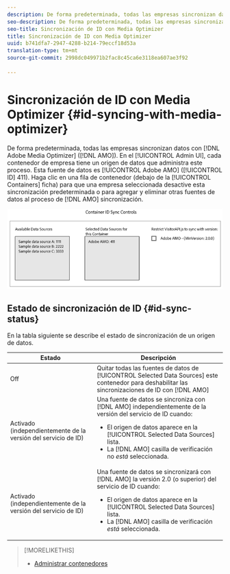```yaml
---
description: De forma predeterminada, todas las empresas sincronizan datos con Adobe Media Optimizer (AMO). En la interfaz de usuario del administrador, cada contenedor de empresa tiene un origen de datos que administra este proceso. Esta fuente de datos es Adobe AMO (ID 411). Haga clic en una fila de contenedor (en la ficha Contenedores) para que una empresa seleccionada desactive esta sincronización predeterminada o para agregar y quitar otras fuentes de datos al proceso de sincronización de AMO.
seo-description: De forma predeterminada, todas las empresas sincronizan datos con Adobe Media Optimizer (AMO). En la interfaz de usuario del administrador, cada contenedor de empresa tiene un origen de datos que administra este proceso. Esta fuente de datos es Adobe AMO (ID 411). Haga clic en una fila de contenedor (en la ficha Contenedores) para que una empresa seleccionada desactive esta sincronización predeterminada o para agregar y quitar otras fuentes de datos al proceso de sincronización de AMO.
seo-title: Sincronización de ID con Media Optimizer
title: Sincronización de ID con Media Optimizer
uuid: b741dfa7-2947-4288-b214-79eccf18d53a
translation-type: tm+mt
source-git-commit: 2998dc049971b2fac8c45ca6e3118ea607ae3f92

---
```



# Sincronización de ID con Media Optimizer {#id-syncing-with-media-optimizer}

De forma predeterminada, todas las empresas sincronizan datos con [!DNL Adobe Media Optimizer] ([!DNL AMO]). En el [!UICONTROL Admin UI], cada contenedor de empresa tiene un origen de datos que administra este proceso. Esta fuente de datos es [!UICONTROL Adobe AMO] ([!UICONTROL ID] 411). Haga clic en una fila de contenedor (debajo de la [!UICONTROL Containers] ficha) para que una empresa seleccionada desactive esta sincronización predeterminada o para agregar y eliminar otras fuentes de datos al proceso de [!DNL AMO] sincronización.

![](assets/id-sync.png)

## Estado de sincronización de ID {#id-sync-status}

En la tabla siguiente se describe el estado de sincronización de un origen de datos.

| Estado | Descripción |
|------ | -------- |
| Off | Quitar todas las fuentes de datos de [!UICONTROL Selected Data Sources] este contenedor para deshabilitar las sincronizaciones de ID con [!DNL AMO] |
| Activado (independientemente de la versión del servicio de ID) | Una fuente de datos se sincroniza con [!DNL AMO] independientemente de la versión del servicio de ID cuando: <ul><li>El origen de datos aparece en la [!UICONTROL Selected Data Sources] lista.</li><li>La [!DNL AMO] casilla de verificación no *está* seleccionada.</li></ul> |
| Activado (independientemente de la versión del servicio de ID) | Una fuente de datos se sincronizará con [!DNL AMO] la versión 2.0 (o superior) del servicio de ID cuando: <ul><li>El origen de datos aparece en la [!UICONTROL Selected Data Sources] lista.</li><li>La [!DNL AMO] casilla de verificación *está* seleccionada.</li></ul> |

>[!MORELIKETHIS]
>
>* [Administrar contenedores](../companies/admin-manage-containers.md#task_61DB5CEECC5049DD8D059C642AC3F967)

